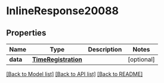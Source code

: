 # InlineResponse20088

## Properties
Name | Type | Description | Notes
------------ | ------------- | ------------- | -------------
**data** | [**TimeRegistration**](TimeRegistration.md) |  | [optional] 

[[Back to Model list]](../README.md#documentation-for-models) [[Back to API list]](../README.md#documentation-for-api-endpoints) [[Back to README]](../README.md)


